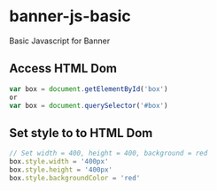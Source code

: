 # banner-js-basic
Basic Javascript for Banner

## Access HTML Dom
```Javascript
var box = document.getElementById('box')
or
var box = document.querySelector('#box')
```

## Set style to to HTML Dom
```Javascript
// Set width = 400, height = 400, background = red
box.style.width = '400px'
box.style.height = '400px'
box.style.backgroundColor = 'red'
```
